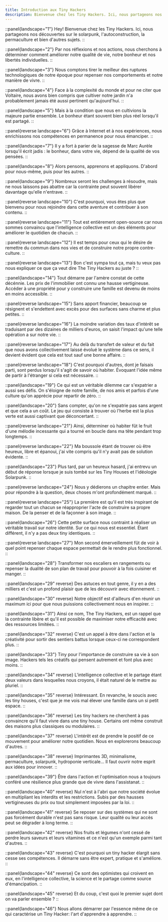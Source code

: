```yaml
---
title: Introduction aux Tiny Hackers
description: Bienvenue chez les Tiny Hackers. Ici, nous partageons nos découvertes sur le solarpunk, l'autoconstruction, la permaculture et bien d'autres sujets.
---
```


::panel{landscape="1"}
Hey! Bienvenue chez les Tiny Hackers. Ici, nous partageons nos découvertes sur le solarpunk, l'autoconstruction, la permaculture et bien d'autres sujets.
::

::panel{landscape="2"}
Par nos réflexions et nos actions, nous cherchons à déterminer comment améliorer notre qualité de vie, notre bonheur et nos libertés individuelles.
::

::panel{landscape="3"}
Nous comptons tirer le meilleur des ruptures technologiques de notre époque pour repenser nos comportements et notre manière de vivre.
::

::panel{landscape="4"}
Face à la complexité du monde et pour ne citer que Voltaire, nous avons bien compris que cultiver notre jardin n'a probablement jamais été aussi pertinent qu'aujourd'hui.
::

::panel{landscape="5"}
Mais à la condition que nous en cultivions la majeure partie ensemble. Le bonheur étant souvent bien plus réel lorsqu'il est partagé.
::

::panel{reverse landscape="6"}
Grâce à Internet et à nos expériences, nous enrichissons nos compétences en permanence pour nous émanciper.
::

::panel{landscape="7"}
Il y a fort à parier de la sagesse de Marc Aurèle lorsqu'il écrit jadis : le bonheur, dans votre vie, dépend de la qualité de vos pensées.
::

::panel{landscape="8"}
Alors pensons, apprenons et appliquons. D'abord pour nous-même, puis pour les autres.
::

::panel{landscape="9"}
Nombreux seront les challenges à résoudre, mais ne nous laissons pas abattre car la contrainte peut souvent libérer davantage qu'elle n'entrave.
::

::panel{reverse landscape="10"}
C'est pourquoi, vous êtes plus que bienvenu pour nous rejoindre dans cette aventure et contribuer à son contenu.
::

::panel{reverse landscape="11"}
Tout est entièrement open-source car nous sommes convaincu que l'intelligence collective est un des éléments pour améliorer le quotidien de chacun.
::

::panel{reverse landscape="12"}
Il est temps pour ceux qui le désire de remettre du commun dans nos vies et de construire notre propre contre-culture.
::

::panel{reverse landscape="13"}
Bon c'est sympa tout ça, mais tu veux pas nous expliquer ce que ça veut dire The Tiny Hackers au juste ?
::

::panel{landscape="14"}
Tout démarre par l'amère constat de cette décénnie. Les prix de l'immobilier ont connu une hausse vertigineuse. Accéder à une propriété pour y construire une famille est devenu de moins en moins accessible.
::

::panel{reverse landscape="15"}
Sans apport financier, beaucoup se résignent et s'endettent avec excès pour des surfaces sans charme et plus petites.
::

::panel{reverse landscape="16"}
La moindre variation des taux d'intérêt se traduisant par des dizaines de milliers d'euros, on saisit l'impact qu'une telle opération a sur notre vie.
::

::panel{reverse landscape="17"}
Au delà du transfert de valeur et du fait que nous avons collectivement laissé évolué le système dans ce sens, il devient évident que cela est tout sauf une bonne affaire.
::

::panel{reverse landscape="18"}
C'est pourquoi d'autres, dont je faisais parti, sont perdus lorsqu'il s'agit de savoir où habiter. Évoquant l'idée même de partir à l'étranger si cela est nécessaire.
::

::panel{landscape="19"}
Ce qui est un véritable dilemme car s'expatrier a aussi ses défis. On s'éloigne de notre famille, de nos amis et parfois d'une culture qu'on apprécie pour repartir de zéro.
::

::panel{landscape="20"}
Sans compter, qu'on ne s'expatrie pas sans argent et que cela a un coût. Le jeu qui consiste à trouver où l'herbe est la plus verte est aussi captivant que déconcertant.
::

::panel{reverse landscape="21"}
Ainsi, déterminer où habiter fût le fruit d'une mélodie incessante qui a tourné en boucle dans ma tête pendant trop longtemps.
::

::panel{reverse landscape="22"}
Ma boussole étant de trouver où être heureux, libre et épanoui, j'ai vite compris qu'il n'y avait pas de solution évidente.
::

::panel{landscape="23"}
Plus tard, par un heureux hasard, j'ai entrevu un début de réponse lorsque je suis tombé sur les Tiny Houses et l'idéologie Solarpunk.
::

::panel{reverse landscape="24"}
Nous y dédierons un chapitre entier. Mais pour répondre à la question, deux choses m'ont profondément marqué.
::

::panel{reverse landscape="25"}
La première est qu'il est très inspirant de regarder tout un chacun se réapproprier l'acte de construire sa propre maison. De la penser et de la façonner à son image.
::

::panel{landscape="26"}
Cette petite surface nous contraint à réaliser un véritable travail sur notre identité. Sur ce qui nous est essentiel. Étant différent, il n'y a pas deux tiny identiques.
::

::panel{reverse landscape="27"}
Mon second émerveillement fût de voir à quel point repenser chaque espace permettait de le rendre plus fonctionnel.
::

::panel{landscape="28"}
Transformer nos escaliers en rangements ou repenser la dualité de son plan de travail pour pouvoir à la fois cuisiner et manger.
::

::panel{landscape="29" reverse}
Des astuces en tout genre, il y en a des milliers et c'est un profond plaisir que de les découvrir avec étonnement.
::

::panel{landscape="30" reverse}
Notre objectif est d'ailleurs d'en réunir un maximum ici pour que nous puissions collectivement nous en inspirer.
::

::panel{landscape="31"}
Ainsi ce nom, The Tiny Hackers, est un rappel que la contrainte libère et qu'il est possible de maximiser notre efficacité avec des ressources limitées.
::

::panel{landscape="32" reverse}
C'est un appel à être dans l'action et la créativité pour sortir des sentiers battus lorsque ceux-ci ne correspondent plus.
::

::panel{landscape="33"}
Tiny pour l'importance de construire sa vie à son image. Hackers tels les créatifs qui pensent autrement et font plus avec moins.
::

::panel{landscape="34" reverse}
L'intelligence collective et le partage étant deux valeurs dans lesquelles nous croyons, il était naturel de le mettre au pluriel.
::

::panel{landscape="35" reverse}
Intéressant. En revanche, le soucis avec les tiny houses, c'est que je me vois mal élever une famille dans un si petit espace.
::

::panel{landscape="36" reverse}
Les tiny hackers ne cherchent à pas convaincre qu'il faut vivre dans une tiny house. Certains ont même construit des maisons plus classiques ou modulaires.
::

::panel{landscape="37" reverse}
L'intérêt est de prendre le positif de ce mouvement pour améliorer notre quotidien. Nous en explorerons beaucoup d'autres.
::

::panel{landscape="38" reverse}
Imprimantes 3D, minimalisme, permaculture, solarpunk, hydroponie verticale… Il faut ouvrir notre esprit aux idées pour innover.
::

::panel{landscape="39"}
Être dans l'action et l'optimisation nous a toujours conféré une résilience plus grande que de vivre dans l'assistanat.
::

::panel{landscape="40" reverse}
Nul n'est à l'abri que notre société évolue en multipliant les interdits et les restrictions. Subis par des hausses vertigineuses du prix ou tout simplement imposées par la loi.
::

::panel{landscape="41" reverse}
Se reposer sur des systèmes qui ne sont pas forcément durable n'est pas sans risque. Leur qualité ou leur accès peut se dégrader à long terme.
::

::panel{landscape="42" reverse}
Nos fruits et légumes n'ont cessé de perdre leurs saveurs et leurs vitamines et ce n'est qu'un exemple parmi tant d'autres.
::

::panel{landscape="43" reverse}
C'est pourquoi un tiny hacker élargit sans cesse ses compétences. Il démarre sans être expert, pratique et s'améliore.
::

::panel{landscape="44" reverse}
Ce sont des optimistes qui croivent en eux, en l'intelligence collective, la science et le partage comme source d'émancipation.
::

::panel{landscape="45" reverse}
Et du coup, c'est quoi le premier sujet dont on va parler ensemble ?
::

::panel{landscape="46"}
Nous allons démarrer par l'essence même de ce qui caractérise un Tiny Hacker: l'art d'apprendre à apprendre.
::

